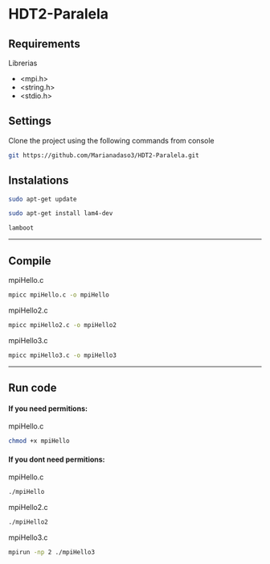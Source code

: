 # HDT2-Paralela


## Requirements

Librerias 

- <mpi.h>     
- <string.h>
- <stdio.h>
  
## Settings

Clone the project using the following commands from console

```bash
git https://github.com/Marianadaso3/HDT2-Paralela.git
```
## Instalations

```bash
sudo apt-get update
```

```bash
sudo apt-get install lam4-dev
```

```bash
lamboot
```
-----------------------------------------------------

## Compile

mpiHello.c
```bash
mpicc mpiHello.c -o mpiHello
```

mpiHello2.c
```bash
mpicc mpiHello2.c -o mpiHello2
```

mpiHello3.c
```bash
mpicc mpiHello3.c -o mpiHello3
```

-----------------------------------------------------

## Run code

####  If you need permitions:

mpiHello.c
```bash
chmod +x mpiHello
```

#### If you dont need permitions:

mpiHello.c
```bash
./mpiHello
```

mpiHello2.c
```bash
./mpiHello2
```

mpiHello3.c
```bash
mpirun -np 2 ./mpiHello3
```



